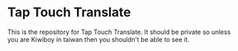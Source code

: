 Tap Touch Translate
===================

This is the repository for Tap Touch Translate. It should be private so unless you are Kiwiboy in taiwan then you shouldn't be able to see it.
